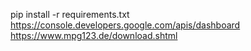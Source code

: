 pip install -r requirements.txt
https://console.developers.google.com/apis/dashboard
https://www.mpg123.de/download.shtml